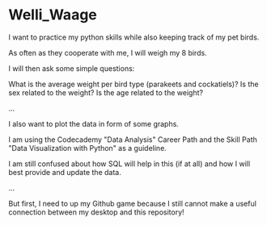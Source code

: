 # Welli_Waage
I want to practice my python skills while also keeping track of my pet birds.

As often as they cooperate with me, I will weigh my 8 birds. 

I will then ask some simple questions:

What is the average weight per bird type (parakeets and cockatiels)?
Is the sex related to the weight? 
Is the age related to the weight? 

...

I also want to plot the data in form of some graphs.

I am using the Codecademy "Data Analysis" Career Path and the Skill Path "Data Visualization with Python" as a guideline.

I am still confused about how SQL will help in this (if at all) and how I will best provide and update the data. 

...

But first, I need to up my Github game because I still cannot make a useful connection between my desktop and this repository! 
